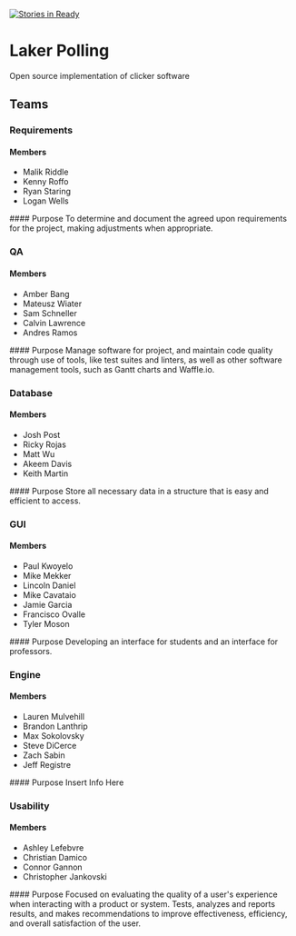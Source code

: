 [![Stories in Ready](https://badge.waffle.io/sschneller/open-clicker.png?label=ready&title=Ready)](https://waffle.io/sschneller/open-clicker)
# Laker Polling
Open source implementation of clicker software

## Teams
### Requirements
#### Members
<ul>
 <li>Malik Riddle</li>
 <li>Kenny Roffo</li>
 <li>Ryan Staring</li>
 <li>Logan Wells</li>
</ul>
#### Purpose
To determine and document the agreed upon requirements for the project, making adjustments when appropriate.

### QA
#### Members
<ul>
 <li>Amber Bang</li>
 <li>Mateusz Wiater</li>
 <li>Sam Schneller</li>
 <li>Calvin Lawrence</li>
 <li>Andres Ramos</li>
</ul>
#### Purpose
Manage software for project, and maintain code quality through use of tools, like test suites and linters, as well as other software management tools, such as Gantt charts and Waffle.io.

### Database
#### Members
<ul>
 <li>Josh Post</li>
 <li>Ricky Rojas</li>
 <li>Matt Wu</li>
 <li>Akeem Davis</li>
 <li>Keith Martin</li>
</ul>
#### Purpose
Store all necessary data in a structure that is easy and efficient to access.

### GUI
#### Members
<ul>
 <li>Paul Kwoyelo</li>
 <li>Mike Mekker</li>
 <li>Lincoln Daniel</li>
 <li>Mike Cavataio</li>
 <li>Jamie Garcia</li>
 <li>Francisco Ovalle</li>
 <li>Tyler Moson</li>
</ul>
#### Purpose
Developing an interface for students and an interface for professors.

### Engine
#### Members
<ul>
 <li>Lauren Mulvehill</li>
 <li>Brandon Lanthrip</li>
 <li>Max Sokolovsky</li>
 <li>Steve DiCerce</li>
 <li>Zach Sabin</li>
 <li>Jeff Registre</li>
</ul>
#### Purpose
Insert Info Here

### Usability
#### Members
<ul>
 <li>Ashley Lefebvre</li>
 <li>Christian Damico</li>
 <li>Connor Gannon</li>
 <li>Christopher Jankovski</li>
</ul>
#### Purpose
Focused on evaluating the quality of a user's experience when interacting with a product or system. Tests, analyzes and reports results, and makes recommendations to improve effectiveness, efficiency, and overall satisfaction of the user.
